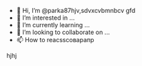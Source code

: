 - 👋 Hi, I’m @parka87hjv,sdvxcvbmnbcv gfd
- 👀 I’m interested in ...
- 🌱 I’m currently learning ...
- 💞️ I’m looking to collaborate on ...
- 📫 How to reacsscоварапр
<!---asdxsa
parka87/parka87 is a ✨ speciasal ✨ repository because n,mits `README.md` (this file) appears on your GitHub profile.
You can click thedas Preview link to take a look at your changes.
--->
hjhj
